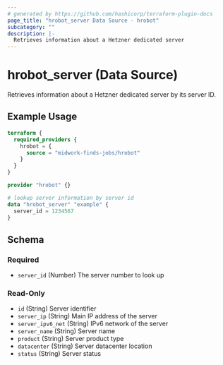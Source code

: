 ```yaml
---
# generated by https://github.com/hashicorp/terraform-plugin-docs
page_title: "hrobot_server Data Source - hrobot"
subcategory: ""
description: |-
  Retrieves information about a Hetzner dedicated server
---
```


# hrobot_server (Data Source)

Retrieves information about a Hetzner dedicated server by its server ID.

## Example Usage

```terraform
terraform {
  required_providers {
    hrobot = {
      source = "midwork-finds-jobs/hrobot"
    }
  }
}

provider "hrobot" {}

# lookup server information by server id
data "hrobot_server" "example" {
  server_id = 1234567
}
```

<!-- schema generated by tfplugindocs -->
## Schema

### Required

- `server_id` (Number) The server number to look up

### Read-Only

- `id` (String) Server identifier
- `server_ip` (String) Main IP address of the server
- `server_ipv6_net` (String) IPv6 network of the server
- `server_name` (String) Server name
- `product` (String) Server product type
- `datacenter` (String) Server datacenter location
- `status` (String) Server status
